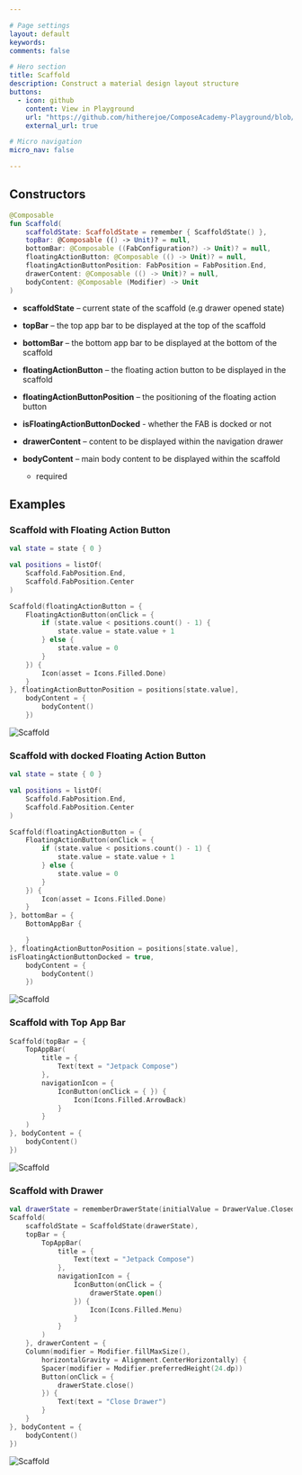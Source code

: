 ```yaml
---

# Page settings
layout: default
keywords:
comments: false

# Hero section
title: Scaffold
description: Construct a material design layout structure
buttons:
  - icon: github
    content: View in Playground
    url: "https://github.com/hitherejoe/ComposeAcademy-Playground/blob/master/app/src/main/java/co/joebirch/composeplayground/material/scaffold.kt"
    external_url: true

# Micro navigation
micro_nav: false

---
```


## Constructors

```kotlin
@Composable
fun Scaffold(
    scaffoldState: ScaffoldState = remember { ScaffoldState() },
    topBar: @Composable (() -> Unit)? = null,
    bottomBar: @Composable ((FabConfiguration?) -> Unit)? = null,
    floatingActionButton: @Composable (() -> Unit)? = null,
    floatingActionButtonPosition: FabPosition = FabPosition.End,
    drawerContent: @Composable (() -> Unit)? = null,
    bodyContent: @Composable (Modifier) -> Unit
)
```

* **scaffoldState** – current state of the scaffold (e.g drawer opened state)

* **topBar** – the top app bar to be displayed at the top of the scaffold

* **bottomBar** – the bottom app bar to be displayed at the bottom of the scaffold

* **floatingActionButton** – the floating action button to be displayed in the scaffold

* **floatingActionButtonPosition** – the positioning of the floating action button

* **isFloatingActionButtonDocked** - whether the FAB is docked or not

* **drawerContent** – content to be displayed within the navigation drawer

* **bodyContent** – main body content to be displayed within the scaffold
  * required

## Examples

### Scaffold with Floating Action Button
  
```kotlin
val state = state { 0 }

val positions = listOf(
    Scaffold.FabPosition.End,
    Scaffold.FabPosition.Center
)

Scaffold(floatingActionButton = {
    FloatingActionButton(onClick = {
        if (state.value < positions.count() - 1) {
            state.value = state.value + 1
        } else {
            state.value = 0
        }
    }) {
        Icon(asset = Icons.Filled.Done)
    }
}, floatingActionButtonPosition = positions[state.value],
    bodyContent = {
        bodyContent()
    })
```

![Scaffold](/academy/material/media/scaffold_fab.png)

### Scaffold with docked Floating Action Button
  
```kotlin
val state = state { 0 }

val positions = listOf(
    Scaffold.FabPosition.End,
    Scaffold.FabPosition.Center
)

Scaffold(floatingActionButton = {
    FloatingActionButton(onClick = {
        if (state.value < positions.count() - 1) {
            state.value = state.value + 1
        } else {
            state.value = 0
        }
    }) {
        Icon(asset = Icons.Filled.Done)
    }
}, bottomBar = {
    BottomAppBar {

    }
}, floatingActionButtonPosition = positions[state.value],
isFloatingActionButtonDocked = true,
    bodyContent = {
        bodyContent()
    })
```

![Scaffold](/academy/material/media/scaffold_docked_fab.png)

### Scaffold with Top App Bar

```kotlin
Scaffold(topBar = {
    TopAppBar(
        title = {
            Text(text = "Jetpack Compose")
        },
        navigationIcon = {
            IconButton(onClick = { }) {
                Icon(Icons.Filled.ArrowBack)
            }
        }
    )
}, bodyContent = {
    bodyContent()
})
```

![Scaffold](/academy/material/media/scaffold_top_app_bar.png)

### Scaffold with Drawer

```kotlin
val drawerState = rememberDrawerState(initialValue = DrawerValue.Closed)
Scaffold(
    scaffoldState = ScaffoldState(drawerState),
    topBar = {
        TopAppBar(
            title = {
                Text(text = "Jetpack Compose")
            },
            navigationIcon = {
                IconButton(onClick = {
                    drawerState.open()
                }) {
                    Icon(Icons.Filled.Menu)
                }
            }
        )
    }, drawerContent = {
    Column(modifier = Modifier.fillMaxSize(),
        horizontalGravity = Alignment.CenterHorizontally) {
        Spacer(modifier = Modifier.preferredHeight(24.dp))
        Button(onClick = {
            drawerState.close()
        }) {
            Text(text = "Close Drawer")
        }
    }
}, bodyContent = {
    bodyContent()
})
```

![Scaffold](/academy/material/media/scaffold_navigation.png)
